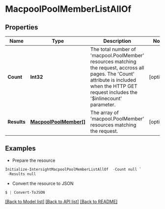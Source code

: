 # MacpoolPoolMemberListAllOf
## Properties

Name | Type | Description | Notes
------------ | ------------- | ------------- | -------------
**Count** | **Int32** | The total number of &#39;macpool.PoolMember&#39; resources matching the request, accross all pages. The &#39;Count&#39; attribute is included when the HTTP GET request includes the &#39;$inlinecount&#39; parameter. | [optional] 
**Results** | [**MacpoolPoolMember[]**](MacpoolPoolMember.md) | The array of &#39;macpool.PoolMember&#39; resources matching the request. | [optional] 

## Examples

- Prepare the resource
```powershell
Initialize-IntersightMacpoolPoolMemberListAllOf  -Count null `
 -Results null
```

- Convert the resource to JSON
```powershell
$ | Convert-ToJSON
```

[[Back to Model list]](../README.md#documentation-for-models) [[Back to API list]](../README.md#documentation-for-api-endpoints) [[Back to README]](../README.md)

